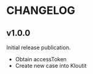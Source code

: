 # CHANGELOG

## v1.0.0

Initial release publication.

- Obtain accessToken
- Create new case into Kloutit
